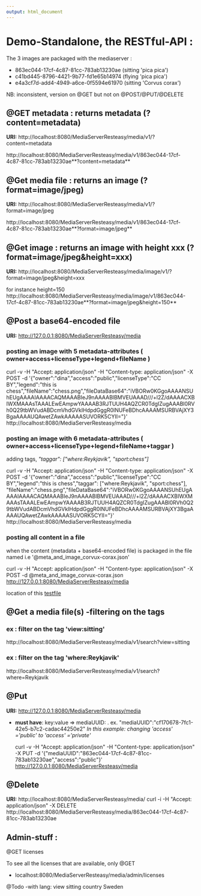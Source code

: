 ```yaml
---
output: html_document
---
```

# Demo-Standalone, the RESTful-API :
The 3 images are packaged with the mediaserver :<p>
* 863ec044-17cf-4c87-81cc-783ab13230ae (sitting 'pica pica')
* c41bd445-8796-4421-9b77-fd1e65b14974 (flying 'pica pica')
* e4a3cf7d-add4-4949-a6ce-0f5594e61970 (sitting 'Corvus corax')

NB: inconsistent, version on @GET but not on @POST/@PUT/@DELETE <br>

## @GET metadata : returns metadata (?content=metadata)
**URI:** http://localhost:8080/MediaServerResteasy/media/v1/<uuid>?content=metadata <p>
http://localhost:8080/MediaServerResteasy/media/v1/863ec044-17cf-4c87-81cc-783ab13230ae**?content=metadata**<p>

## @Get media file : returns an image (?format=image/jpeg)
**URI:** http://localhost:8080/MediaServerResteasy/media/v1/<uuid>?format=image/jpeg <p>
http://localhost:8080/MediaServerResteasy/media/v1/863ec044-17cf-4c87-81cc-783ab13230ae**?format=image/jpeg**<p>

## @Get image : returns an image with height xxx (?format=image/jpeg&height=xxx)
**URI:** http://localhost:8080/MediaServerResteasy/media/image/v1/<uuid>?format=image/jpeg&height=xxx <p>
for instance height=150 <br>
http://localhost:8080/MediaServerResteasy/media/image/v1/863ec044-17cf-4c87-81cc-783ab13230ae**?format=image/jpeg&height=150**

## @Post a base64-encoded file
**URI:** http://127.0.0.1:8080/MediaServerResteasy/media<p>

### posting an image with 5 metadata-attributes ( owner+access+licenseType+legend+fileName )
curl -v -H "Accept: application/json" -H "Content-type: application/json" -X POST -d '{"owner":"dina","access":"public","licenseType":"CC BY","legend":"this is chess","fileName":"chess.png","fileDataBase64":"iVBORw0KGgoAAAANSUhEUgAAAAIAAAACAQMAAABIeJ9nAAAABlBMVEUAAAD///+l2Z/dAAAACXBIWXMAAAsTAAALEwEAmpwYAAAAB3RJTUUH4AQZCR0TdgIZugAAABl0RVh0Q29tbWVudABDcmVhdGVkIHdpdGggR0lNUFeBDhcAAAAMSURBVAjXY3BgaAAAAUQAwetZAwkAAAAASUVORK5CYII="}' http://localhost:8080/MediaServerResteasy/media <p>

### posting an image with 6 metadata-attributes ( owner+access+licenseType+legend+fileName+taggar )
adding tags, *"taggar": ["where:Reykjavik", "sport:chess"]* <p>
curl -v -H "Accept: application/json" -H "Content-type: application/json" -X POST -d '{"owner":"dina","access":"public","licenseType":"CC BY","legend":"this is chess","taggar": ["where:Reykjavik", "sport:chess"], "fileName":"chess.png","fileDataBase64":"iVBORw0KGgoAAAANSUhEUgAAAAIAAAACAQMAAABIeJ9nAAAABlBMVEUAAAD///+l2Z/dAAAACXBIWXMAAAsTAAALEwEAmpwYAAAAB3RJTUUH4AQZCR0TdgIZugAAABl0RVh0Q29tbWVudABDcmVhdGVkIHdpdGggR0lNUFeBDhcAAAAMSURBVAjXY3BgaAAAAUQAwetZAwkAAAAASUVORK5CYII="}' http://localhost:8080/MediaServerResteasy/media

### posting all content in a file
when the content (metadata + base64-encoded file) is packaged in the file named i.e '@meta_and_image_corvux-corax.json' <p>
curl -v -H "Accept: application/json" -H "Content-type: application/json" -X POST -d @meta_and_image_corvux-corax.json http://127.0.0.1:8080/MediaServerResteasy/media <p>
location of this [testfile](https://github.com/DINA-Web/mediaserver-module/tree/master/docs/example-files)<p>


## @Get a media file(s) -filtering  on the tags 
### ex :  filter on the  tag 'view:sitting'
http://localhost:8080/MediaServerResteasy/media/v1/search?view=sitting

### ex :  filter on the  tag 'where:Reykjavik'
http://localhost:8080/MediaServerResteasy/media/v1/search?where=Reykjavik

## @Put 
**URI:** http://127.0.0.1:8080/MediaServerResteasy/media<p>
* **must have**: key:value => mediaUUID:<UUID>  . ex.  "mediaUUID":"cf170678-7fc1-42e5-b7c2-cadac44250e2"
*In this example: changing 'access' ='public' to 'access' ='private'*<p>
curl -v -H "Accept: application/json" -H "Content-type: application/json" -X PUT -d  '{"mediaUUID":"863ec044-17cf-4c87-81cc-783ab13230ae","access":"public"}' http://127.0.0.1:8080/MediaServerResteasy/media

## @Delete
**URI:**  http://localhost:8080/MediaServerResteasy/media/<uuid>
curl -i -H "Accept: application/json" -X DELETE   http://localhost:8080/MediaServerResteasy/media/863ec044-17cf-4c87-81cc-783ab13230ae

## Admin-stuff :
@GET licenses<p>
To see all the licenses that are available, only @GET <br>
* localhost:8080/MediaServerResteasy/media/admin/licenses



@Todo
-with lang:
<tags>
  <tag lang=”sv_SE””>
    <name>view</name>
    <value>sitting</value>
  </tag>
<tag lang=”sv_SE””>
    <name>country</name>
    <value>Sweden</value>
